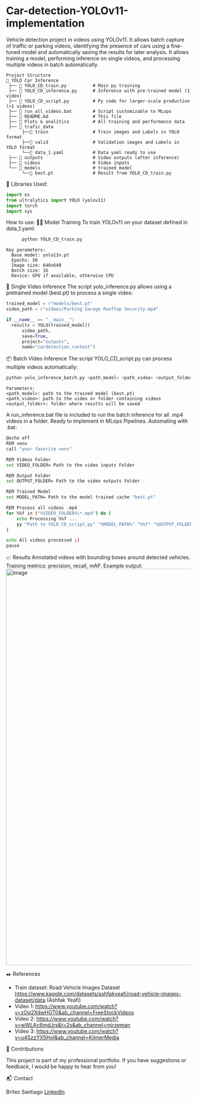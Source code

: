# Car-detection-YOLOv11-implementation
Vehicle detection project in videos using YOLOv11. It allows batch capture of traffic or parking videos, identifying the presence of cars using a fine-tuned model and automatically saving the results for later analysis. It allows training a model, performing inference on single videos, and processing multiple videos in batch automatically.
```
Project Structure
📂 YOLO Car Inference  
 ├── 📄 YOLO_CD_train.py          # Main py training 
 ├── 📄 YOLO_CD_inference.py      # Inference with pre-trained model (1 video)
 ├── 📄 YOLO_CD_script.py         # Py code for larger-scale production (>1 videos)
 ├── 📄 run_all_videos.bat        # Script customizable to MLops
 ├── 📄 README.md                 # This file
 ├── 📂 Plots & analitics         # All training and performance data
 ├── 📂 trafic_data
      ├──📂 train                 # Train images and Labels in YOLO format
      ├──📂 valid                 # Validation images and Labels in YOLO format
      └──📄 data_1.yaml           # Data yaml ready to use 
 ├── 📂 outputs                   # Video outputs (after inference)
 ├── 📂 videos                    # Video inputs 
 └── 📂 models                    # trained model
      └──📄 best.pt               # Result from YOLO_CD_train.py
 ```
🧰 Libraries Used:
```python
import os
from ultralytics import YOLO (yolov11)
import torch
import sys
```
How to use:
🏋️‍♂️ Model Training
To train YOLOv11 on your dataset defined in data_1.yaml:
```bash
      python YOLO_CD_train.py
```
```
Key parameters:
  Base model: yolo11n.pt
  Epochs: 50
  Image size: 640x640
  Batch size: 16
  Device: GPU if available, otherwise CPU
```
🎥 Single Video Inference
The script yolo_inference.py allows using a pretrained model (best.pt) to process a single video:
```python
trained_model = r"models/best.pt"
video_path = r"videos/Parking Garage Rooftop Security.mp4"

if __name__ == "__main__":
  results = YOLO(trained_model)(
      video_path,
      save=True,
      project="outputs",
      name="cardetection_runtest")
```
📦 Batch Video Inference
The script YOLO_CD_script.py can process multiple videos automatically:
```bash
python yolo_inference_batch.py <path_model> <path_video> <output_folder>
```
```
Parameters:
<path_model>: path to the trained model (best.pt)
<path_video>: path to the video or folder containing videos
<output_folder>: folder where results will be saved
```
A run_inference.bat file is included to run the batch inference for all .mp4 videos in a folder. Ready to implement in MLops Pipelines.
Automating with .bat:
```bash
@echo off
REM venv
call "your favorite venv"

REM Videos Folder
set VIDEO_FOLDER= Path to the video inputs Folder

REM Output Folder
set OUTPUT_FOLDER= Path to the video outputs Folder

REM Trained Model
set MODEL_PATH= Path to the model trained cache "best.pt"

REM Process all videos .mp4
for %%f in ("%VIDEO_FOLDER%\*.mp4") do (
    echo Processing %%f ...
    py "Path to YOLO_CD_script.py" "%MODEL_PATH%" "%%f" "%OUTPUT_FOLDER%"
)

echo All videos processed ;)
pause
```
📈 Results
Annotated videos with bounding boxes around detected vehicles.
Training metrics: precision, recall, mAP.
Example output:
<img width="1912" height="1079" alt="image" src="https://github.com/user-attachments/assets/92d03663-26c2-4f71-9884-09ba0f17b214" />

✒️ References
* Train dataset: Road Vehicle Images Dataset https://www.kaggle.com/datasets/ashfakyeafi/road-vehicle-images-dataset/data (Ashfak Yeafi)
* Video 1: https://www.youtube.com/watch?v=zOq2XdwHGT0&ab_channel=FreeStockVideos
* Video 2: https://www.youtube.com/watch?v=wWLAc6mdJrs&t=2s&ab_channel=mjrzeman
* Video 3: https://www.youtube.com/watch?v=u4SzzYX5HoI&ab_channel=KilmerMedia

🤝 Contributions

This project is part of my professional portfolio. If you have suggestions or feedback, I would be happy to hear from you!

📬 Contact

Britez Santiago
[LinkedIn](https://www.linkedin.com/in/santiago-luis-britez-101a8a217)
